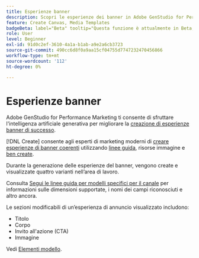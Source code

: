 ```yaml
---
title: Esperienze banner
description: Scopri le esperienze dei banner in Adobe GenStudio for Performance Marketing.
feature: Create Canvas, Media Templates
badgeBeta: label="Beta" tooltip="Questa funzione è attualmente in Beta, quindi alcune funzionalità potrebbero essere limitate o soggette a modifiche."
role: User
level: Beginner
exl-id: 91d0c2ef-3610-4a1a-b1ab-a9e2a6cb3723
source-git-commit: 490cc6d8f0a9aa15cf04755d7747232470456866
workflow-type: tm+mt
source-wordcount: '112'
ht-degree: 0%

---
```


# Esperienze banner

Adobe GenStudio for Performance Marketing ti consente di sfruttare l&#39;intelligenza artificiale generativa per migliorare la [creazione di esperienze banner di successo](/help/user-guide/create/create-banner-experience.md).

[!DNL Create] consente agli esperti di marketing moderni di [creare esperienze di banner coerenti](/help/user-guide/create/create-banner-experience.md) utilizzando [linee guida](/help/user-guide/guidelines/overview.md), risorse immagine e [ben create](/help/user-guide/effective-prompts.md).

Durante la generazione delle esperienze del banner, vengono create e visualizzate quattro varianti nell’area di lavoro.

Consulta [Segui le linee guida per modelli specifici per il canale](/help/user-guide/content/best-practices-for-templates.md#follow-channel-specific-template-guidelines) per informazioni sulle dimensioni supportate, i nomi dei campi riconosciuti e altro ancora.

Le sezioni modificabili di un’esperienza di annuncio visualizzato includono:

* Titolo
* Corpo
* Invito all&#39;azione (CTA)
* Immagine

Vedi [Elementi modello](/help/user-guide/content/use-templates.md#template-elements).

<!-- ## Character counts

After you generate a set of display ad variants, you can see the character count displayed for each section. Hover over or click into a generated section, such as the subject line or the body, and see the section name and character count for that section.

![Character count](/help/assets/character-count.png){width="500" zoomable="yes"} -->
